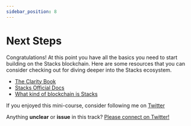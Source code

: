 ```yaml
---
sidebar_position: 8
---
```


# Next Steps

Congratulations! At this point you have all the basics you need to start building on the Stacks blockchain. Here are some resources that you can consider checking out for diving deeper into the Stacks ecosystem.

- [The Clarity Book](https://book.clarity-lang.org/title-page.html)
- [Stacks Official Docs](https://www.stacks.co/learn/introduction)
- [What kind of blockchain is Stacks](https://stacks.org/stacks-blockchain)

If you enjoyed this mini-course, consider following me on [Twitter](https://twitter.com/SahilAujla15)

Anything **unclear** or **issue** in this track? [Please connect on Twitter!](https://twitter.com/SahilAujla15)
